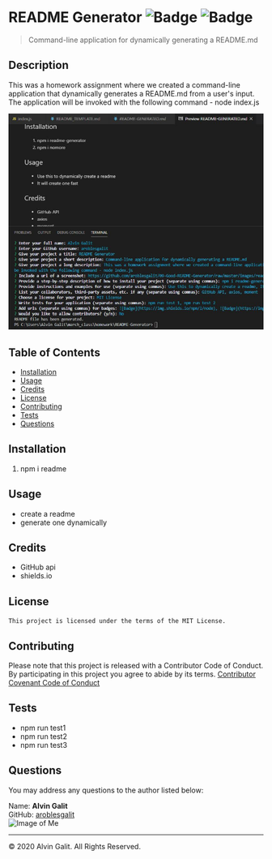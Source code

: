 
# README Generator   ![Badge](https://img.shields.io/npm/l/node) ![Badge]( https://img.shields.io/npm/v/npm)   
> Command-line application for dynamically generating a README.md    


## Description  
This was a homework assignment where we created a command-line application that dynamically generates a README.md from a user's input. The application will be invoked with the following command - node index.js  

![Screenshot](./images/readme-generator-screenshot.JPG)  


## Table of Contents  
* [Installation](#installation)
* [Usage](#usage)
* [Credits](#credits)
* [License](#license)
* [Contributing](#contributing)
* [Tests](#tests)
* [Questions](#questions)


## Installation  
1. npm i readme



## Usage  
* create a readme
*  generate one dynamically



## Credits  
* GitHub api
*  shields.io



## License  
    This project is licensed under the terms of the MIT License.


## Contributing  
Please note that this project is released with a Contributor Code of Conduct. By participating in this project you agree to abide by its terms. [Contributor Covenant Code of Conduct](https://www.contributor-covenant.org/version/2/0/code_of_conduct/)


## Tests  
* npm run test1
*  npm run test2
*  npm run test3



## Questions
You may address any questions to the author listed below:  

Name: __Alvin Galit__  
GitHub: [aroblesgalit](https://github.com/aroblesgalit)  
![Image of Me](https://avatars1.githubusercontent.com/u/38934010?v=4)


---
© 2020 Alvin Galit. All Rights Reserved.
